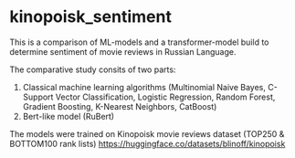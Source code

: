# kinopoisk_sentiment
This is a comparison of ML-models and a transformer-model build to determine sentiment of movie reviews in Russian Language.

The comparative study consits of two parts:
1. Classical machine learning algorithms (Multinomial Naive Bayes, C-Support Vector Classification, Logistic Regression, Random Forest, Gradient Boosting, K-Nearest Neighbors, CatBoost)
2. Bert-like model (RuBert)

The models were trained on Kinopoisk movie reviews dataset (TOP250 & BOTTOM100 rank lists) 
https://huggingface.co/datasets/blinoff/kinopoisk
